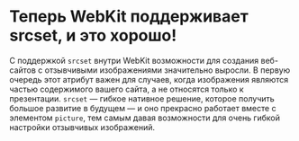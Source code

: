 Теперь WebKit поддерживает srcset, и это хорошо!
================================================

С поддержкой `srcset` внутри WebKit возможности для создания веб-сайтов с
отзывчивыми изображениями значительно выросли. В первую очередь этот атрибут
важен для случаев, когда изображения являются частью содержимого вашего сайта,
а не относятся только к презентации. `srcset` — гибкое нативное решение,
которое получить большое развитие в будущем — и оно прекрасно работает вместе
с элементом `picture`, тем самым давая возможности для очень гибкой настройки
отзывчивых изображений.